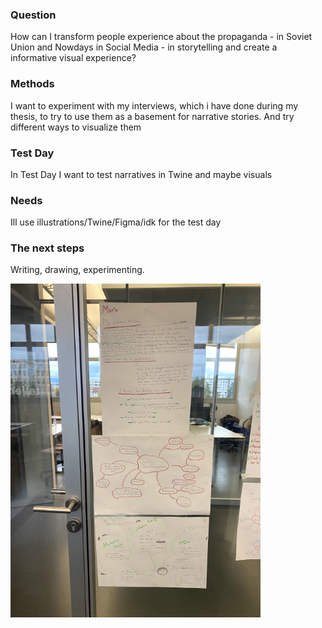 ### Question

How can I transform people experience about the propaganda - in Soviet Union and Nowdays in Social Media - in storytelling and create a informative visual experience? 

### Methods

I want to experiment with my interviews, which i have done during my thesis, to try to use them as a basement for narrative stories. And try different ways to visualize them 

### Test Day

In Test Day I want to test narratives in Twine and maybe visuals

### Needs

Ill use illustrations/Twine/Figma/idk for the test day

### The next steps

Writing, drawing, experimenting. 

<img src="Photos/1.png" width="400px">